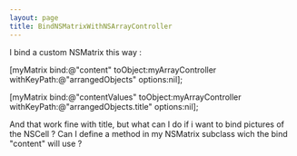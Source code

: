 ```yaml
---
layout: page
title: BindNSMatrixWithNSArrayController
---
```


I bind a custom NSMatrix this way :

[myMatrix bind:@"content" toObject:myArrayController withKeyPath:@"arrangedObjects" options:nil];

[myMatrix bind:@"contentValues" toObject:myArrayController withKeyPath:@"arrangedObjects.title" options:nil];

And that work fine with title, but what can I do if i want to bind pictures of the NSCell ?
Can I define a method in my NSMatrix subclass wich the bind "content" will use ?

